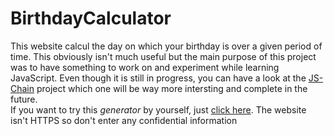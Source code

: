 # BirthdayCalculator
This website calcul the day on which your birthday is over a given period of time. This obviously isn't much useful but the main purpose of this project was to have something to work on and experiment while learning JavaScript. Even though it is still in progress, you can have a look at the [JS-Chain](https://github.com/Ahegan/JS-chain) project which one will be way more intersting and complete in the future.
<br />
If you want to try this *generator* by yourself, just [click here](http://jsdiscovery.simioni.eu/BirthdayCalculator/index.html). The website isn't HTTPS so don't enter any confidential information <br>
